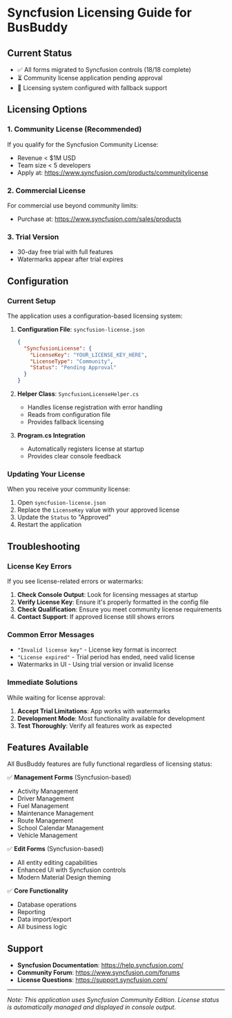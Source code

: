 # Syncfusion Licensing Guide for BusBuddy

## Current Status
- ✅ All forms migrated to Syncfusion controls (18/18 complete)
- ⏳ Community license application pending approval
- 🔧 Licensing system configured with fallback support

## Licensing Options

### 1. Community License (Recommended)
If you qualify for the Syncfusion Community License:
- Revenue < $1M USD
- Team size < 5 developers
- Apply at: https://www.syncfusion.com/products/communitylicense

### 2. Commercial License
For commercial use beyond community limits:
- Purchase at: https://www.syncfusion.com/sales/products

### 3. Trial Version
- 30-day free trial with full features
- Watermarks appear after trial expires

## Configuration

### Current Setup
The application uses a configuration-based licensing system:

1. **Configuration File**: `syncfusion-license.json`
   ```json
   {
     "SyncfusionLicense": {
       "LicenseKey": "YOUR_LICENSE_KEY_HERE",
       "LicenseType": "Community",
       "Status": "Pending Approval"
     }
   }
   ```

2. **Helper Class**: `SyncfusionLicenseHelper.cs`
   - Handles license registration with error handling
   - Reads from configuration file
   - Provides fallback licensing

3. **Program.cs Integration**
   - Automatically registers license at startup
   - Provides clear console feedback

### Updating Your License
When you receive your community license:

1. Open `syncfusion-license.json`
2. Replace the `LicenseKey` value with your approved license
3. Update the `Status` to "Approved"
4. Restart the application

## Troubleshooting

### License Key Errors
If you see license-related errors or watermarks:

1. **Check Console Output**: Look for licensing messages at startup
2. **Verify License Key**: Ensure it's properly formatted in the config file
3. **Check Qualification**: Ensure you meet community license requirements
4. **Contact Support**: If approved license still shows errors

### Common Error Messages
- `"Invalid license key"` - License key format is incorrect
- `"License expired"` - Trial period has ended, need valid license
- Watermarks in UI - Using trial version or invalid license

### Immediate Solutions
While waiting for license approval:

1. **Accept Trial Limitations**: App works with watermarks
2. **Development Mode**: Most functionality available for development
3. **Test Thoroughly**: Verify all features work as expected

## Features Available
All BusBuddy features are fully functional regardless of licensing status:

✅ **Management Forms** (Syncfusion-based)
- Activity Management
- Driver Management  
- Fuel Management
- Maintenance Management
- Route Management
- School Calendar Management
- Vehicle Management

✅ **Edit Forms** (Syncfusion-based)
- All entity editing capabilities
- Enhanced UI with Syncfusion controls
- Modern Material Design theming

✅ **Core Functionality**
- Database operations
- Reporting
- Data import/export
- All business logic

## Support
- **Syncfusion Documentation**: https://help.syncfusion.com/
- **Community Forum**: https://www.syncfusion.com/forums
- **License Questions**: https://support.syncfusion.com/

---
*Note: This application uses Syncfusion Community Edition. License status is automatically managed and displayed in console output.*
